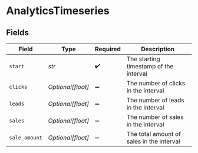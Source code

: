 # AnalyticsTimeseries


## Fields

| Field                                     | Type                                      | Required                                  | Description                               |
| ----------------------------------------- | ----------------------------------------- | ----------------------------------------- | ----------------------------------------- |
| `start`                                   | *str*                                     | :heavy_check_mark:                        | The starting timestamp of the interval    |
| `clicks`                                  | *Optional[float]*                         | :heavy_minus_sign:                        | The number of clicks in the interval      |
| `leads`                                   | *Optional[float]*                         | :heavy_minus_sign:                        | The number of leads in the interval       |
| `sales`                                   | *Optional[float]*                         | :heavy_minus_sign:                        | The number of sales in the interval       |
| `sale_amount`                             | *Optional[float]*                         | :heavy_minus_sign:                        | The total amount of sales in the interval |